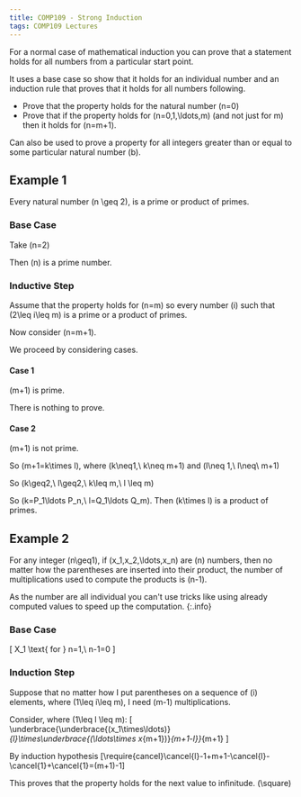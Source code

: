 ```yaml
---
title: COMP109 - Strong Induction
tags: COMP109 Lectures
---
```

For a normal case of mathematical induction you can prove that a statement holds for all numbers from a particular start point. 

It uses a base case so show that it holds for an individual number and an induction rule that proves that it holds for all numbers following.

* Prove that the property holds for the natural number \(n=0\)
* Prove that if the property holds for \(n=0,1,\ldots,m\) (and not just for m) then it holds for \(n=m+1\).

Can also be used to prove a property for all integers greater than or equal to some particular natural number \(b\).

## Example 1
Every natural number \(n \geq 2\), is a prime or product of primes.

### Base Case
Take \(n=2\)

Then \(n\) is a prime number.

### Inductive Step
Assume that the property holds for \(n=m\) so every number \(i\) such that \(2\leq i\leq m\) is a prime or a product of primes. 

Now consider \(n=m+1\).

We proceed by considering cases.

#### Case 1
\(m+1\) is prime.

There is nothing to prove.

#### Case 2
\(m+1\) is not prime.

So \(m+1=k\times l\), where \(k\neq1,\ k\neq m+1\) and \(l\neq 1,\ l\neq\ m+1\)

So \(k\geq2,\ l\geq2,\ k\leq m,\ l \leq m\)

So \(k=P_1\ldots P_n,\ l=Q_1\ldots Q_m\). Then \(k\times l\) is a product of primes.

## Example 2
For any integer \(n\geq1\), if \(x_1,x_2,\ldots,x_n\) are \(n\) numbers, then no matter how the parentheses are inserted into their product, the number of multiplications used to compute the products is \(n-1\).

As the number are all individual you can't use tricks like using already computed values to speed up the computation.
{:.info}

### Base Case
\[
X_1 \text{ for } n=1,\ n-1=0
\]

### Induction Step
Suppose that no matter how I put parentheses on a sequence of \(i\) elements, where \(1\leq i\leq m\), I need \(m-1\) multiplications. 

Consider, where \(1\leq l \leq m\):
\[
\underbrace{\underbrace{(x_1\times\ldots)}_{l}\times\underbrace{(\ldots\times x_{m+1})}_{m+1-l}}_{m+1}
\]

By induction hypothesis
\[\require{cancel}\cancel{l}-1+m+1-\cancel{l}-\cancel{1}+\cancel{1}=(m+1)-1\]

This proves that the property holds for the next value to infinitude. \(\square\)
